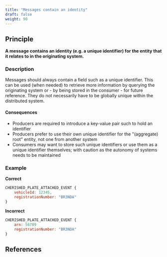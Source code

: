 ```yaml
---
title: "Messages contain an identity"
draft: false
weight: 90
---
```


## Principle
**A message contains an identity (e.g. a unique identifier) for the entity that it relates to in the originating system.**

### Description
Messages should always contain a field such as a unique identifier. This can be used (when needed) to retrieve more information by querying the originating system or - by being stored in the consumer - for future reference. They do not necessarily have to be globally unique within the distributed system.

#### Consequences
* Producers are required to introduce a key-value pair such to hold an identifier
* Producers prefer to use their own unique identifier for the "(aggregate) root" entity, not one from another system
* Consumers may want to store such unique identifiers or use them as a unique identifier themselves; with caution as the autonomy of systems needs to be maintained

### Example
**Correct**
```js
CHERISHED_PLATE_ATTACHED_EVENT {
	vehicleId: 12345,
	registrationNumber: "BR3NDA"
}
```

**Incorrect**
```js
CHERISHED_PLATE_ATTACHED_EVENT {
	arn: 56789
	registrationNumber: "BR3NDA"
}
```

## References
